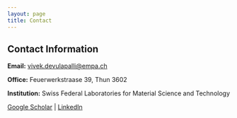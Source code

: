 ```yaml
---
layout: page
title: Contact
---
```


<div class="contact">
    <h2>Contact Information</h2>
    <p><strong>Email:</strong> <a href="mailto:vivek.devulapalli@empa.ch">vivek.devulapalli@empa.ch</a></p>
    <p><strong>Office:</strong> Feuerwerkstraase 39, Thun 3602</p>
    <p><strong>Institution:</strong> Swiss Federal Laboratories for Material Science and Technology</p>
    <p>
        <a href="https://scholar.google.com/citations?user=TE3lrxoAAAAJ&hl=en" target="_blank">Google Scholar</a> | 
        <a href="https://www.linkedin.com/in/vivek-devulapalli-stem/" target="_blank">LinkedIn</a>
    </p>
</div>
